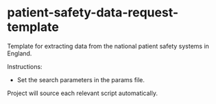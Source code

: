 # patient-safety-data-request-template
Template for extracting data from the national patient safety systems in England.

Instructions:
* Set the search parameters in the params file. 


Project will source each relevant script automatically. 